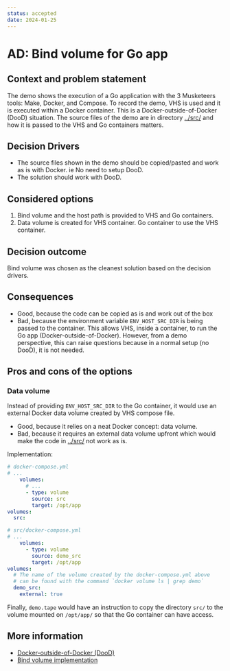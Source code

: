 ```yaml
---
status: accepted
date: 2024-01-25
---
```


# AD: Bind volume for Go app

## Context and problem statement

The demo shows the execution of a Go application with the 3 Musketeers tools: Make, Docker, and Compose. To record the demo, VHS is used and it is executed within a Docker container. This is a Docker-outside-of-Docker (DooD) situation. The source files of the demo are in directory [../src/](../src) and how it is passed to the VHS and Go containers matters.

## Decision Drivers

- The source files shown in the demo should be copied/pasted and work as is with Docker. ie No need to setup DooD.
- The solution should work with DooD.

## Considered options

1. Bind volume and the host path is provided to VHS and Go containers.
2. Data volume is created for VHS container. Go container to use the VHS container.

## Decision outcome

Bind volume was chosen as the cleanest solution based on the decision drivers.

## Consequences

- Good, because the code can be copied as is and work out of the box
- Bad, because the environment variable `ENV_HOST_SRC_DIR` is being passed to the container. This allows VHS, inside a container, to run the Go app (Docker-outside-of-Docker). However, from a demo perspective, this can raise questions because in a normal setup (no DooD), it is not needed.

## Pros and cons of the options

### Data volume

Instead of providing `ENV_HOST_SRC_DIR` to the Go container, it would use an external Docker data volume created by VHS compose file.

- Good, because it relies on a neat Docker concept: data volume.
- Bad, because it requires an external data volume upfront which would make the code in [../src/](../src) not work as is.

Implementation:

```yml
# docker-compose.yml
# ...
    volumes:
      # ...
      - type: volume
        source: src
        target: /opt/app
volumes:
  src:
```

```yml
# src/docker-compose.yml
# ...
    volumes:
      - type: volume
        source: demo_src
        target: /opt/app
volumes:
  # The name of the volume created by the docker-compose.yml above
  # can be found with the command `docker volume ls | grep demo`
  demo_src:
    external: true
```

Finally, `demo.tape` would have an instruction to copy the directory `src/` to the volume mounted on `/opt/app/` so that the Go container can have access.

## More information

- [Docker-outside-of-Docker (DooD)][linkDockerOutsideOfDocker]
- [Bind volume implementation][linkBindVolumeImplementation]


[linkBindVolumeImplementation]: ../README.md#implementation
[linkDockerOutsideOfDocker]: https://3musketeersdev.netlify.app/guide/patterns.html#docker-in-outside-of-docker-dind-dood
